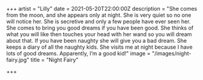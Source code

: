 +++
artist = "Lilly"
date = 2021-05-20T22:00:00Z
description = "She comes from the moon, and she appears only at night.  She is very quiet so no one will notice her.  She is secretive and only a few people have ever seen her.  She comes to bring you good dreams if you have been good.  She thinks of what you will like then touches your head with her wand so you will dream about that. If you have been naughty she will give you a bad dream.  She keeps a diary of all the naughty kids.  She visits me at night because I have lots of good dreams.  Apparently, I’m a good kid!"
image = "/images/night-fairy.jpg"
title = "Night Fairy"

+++
